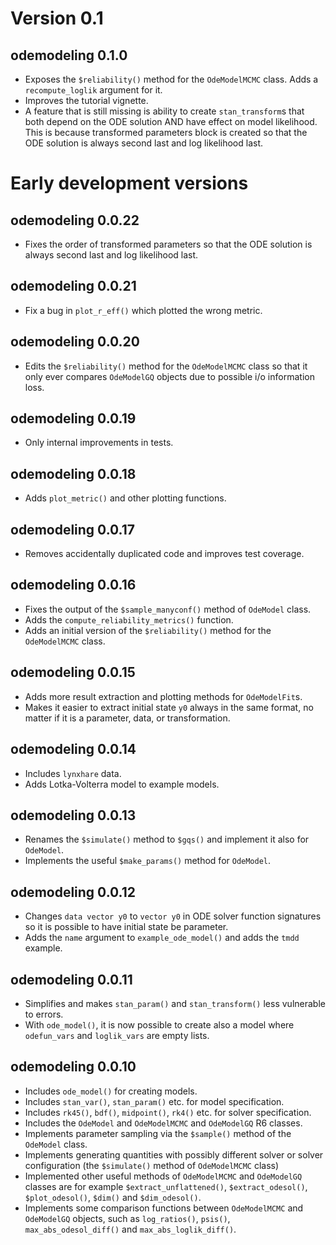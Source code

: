 # Version 0.1

## odemodeling 0.1.0

  * Exposes the `$reliability()` method for the `OdeModelMCMC` class. Adds a
  `recompute_loglik` argument for it.
  * Improves the tutorial vignette.
  * A feature that is still missing is ability to create 
  `stan_transform`s
  that both depend on the ODE solution AND have effect on model likelihood.
  This is because transformed parameters block is created so that
  the ODE solution is always second last and log likelihood last.
  
# Early development versions

## odemodeling 0.0.22
  * Fixes the order of transformed parameters so that the ODE solution is 
  always second last and log likelihood last.
  
## odemodeling 0.0.21
  * Fix a bug in `plot_r_eff()` which plotted the wrong metric.
  
## odemodeling 0.0.20
  * Edits the `$reliability()` method for the `OdeModelMCMC` class so that
  it only ever compares `OdeModelGQ` objects due to possible
  i/o information loss.
  
## odemodeling 0.0.19
  * Only internal improvements in tests.
  
## odemodeling 0.0.18
  * Adds `plot_metric()` and other plotting functions.

## odemodeling 0.0.17
  * Removes accidentally duplicated code and improves test coverage.

## odemodeling 0.0.16
  * Fixes the output of the `$sample_manyconf()` method of `OdeModel` class.
  * Adds the `compute_reliability_metrics()` function.
  * Adds an initial version of the `$reliability()` method for the
  `OdeModelMCMC` class.
  
## odemodeling 0.0.15
  * Adds more result extraction and plotting methods for `OdeModelFit`s.
  * Makes it easier to extract initial state `y0` always in the same format,
  no matter if it is a parameter, data, or transformation.
  
## odemodeling 0.0.14
  * Includes `lynxhare` data.
  * Adds Lotka-Volterra model to example models.
  
## odemodeling 0.0.13
  * Renames the `$simulate()` method to `$gqs()` and implement it also for
  `OdeModel`.
  * Implements the useful `$make_params()` method for `OdeModel`.

## odemodeling 0.0.12
  * Changes `data vector y0` to `vector y0` in ODE solver function signatures
  so it is possible to have initial state be parameter.
  * Adds the `name` argument to `example_ode_model()` and adds the `tmdd`
  example.
  
## odemodeling 0.0.11

  * Simplifies and makes `stan_param()` and `stan_transform()` less vulnerable
  to errors.
  * With `ode_model()`, it is now possible to create also a model where 
  `odefun_vars` and `loglik_vars` are empty lists.
  
## odemodeling 0.0.10

  * Includes `ode_model()` for creating models.
  * Includes `stan_var()`, `stan_param()` etc. for model specification.
  * Includes `rk45()`, `bdf()`, `midpoint()`, `rk4()` etc. for solver
  specification.
  * Includes the `OdeModel` and `OdeModelMCMC` and `OdeModelGQ` R6 classes.
  * Implements parameter sampling via the `$sample()` method of the
  `OdeModel` class.
  * Implements generating quantities with possibly different solver or solver
  configuration (the `$simulate()` method of `OdeModelMCMC` class)
  * Implemented other useful methods of `OdeModelMCMC` and `OdeModelGQ`
   classes are for example `$extract_unflattened()`, `$extract_odesol()`, 
   `$plot_odesol()`, `$dim()` and `$dim_odesol()`.
  * Implements some comparison functions between `OdeModelMCMC` and 
  `OdeModelGQ` objects, such as `log_ratios()`, `psis()`, 
  `max_abs_odesol_diff()` and `max_abs_loglik_diff()`.
